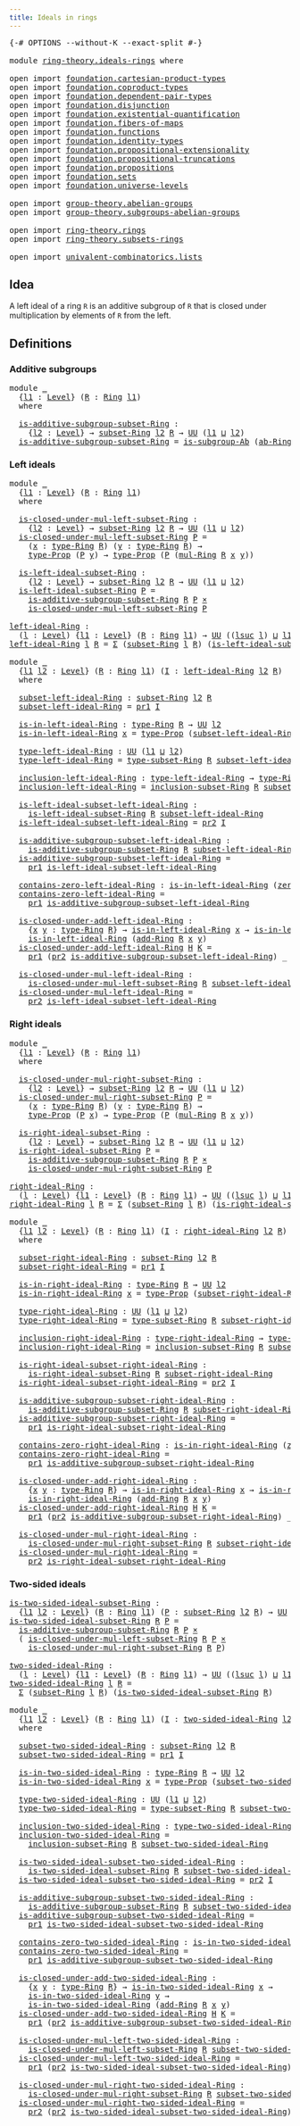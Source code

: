 ```yaml
---
title: Ideals in rings
---
```


<pre class="Agda"><a id="41" class="Symbol">{-#</a> <a id="45" class="Keyword">OPTIONS</a> <a id="53" class="Pragma">--without-K</a> <a id="65" class="Pragma">--exact-split</a> <a id="79" class="Symbol">#-}</a>

<a id="84" class="Keyword">module</a> <a id="91" href="ring-theory.ideals-rings.html" class="Module">ring-theory.ideals-rings</a> <a id="116" class="Keyword">where</a>

<a id="123" class="Keyword">open</a> <a id="128" class="Keyword">import</a> <a id="135" href="foundation.cartesian-product-types.html" class="Module">foundation.cartesian-product-types</a>
<a id="170" class="Keyword">open</a> <a id="175" class="Keyword">import</a> <a id="182" href="foundation.coproduct-types.html" class="Module">foundation.coproduct-types</a>
<a id="209" class="Keyword">open</a> <a id="214" class="Keyword">import</a> <a id="221" href="foundation.dependent-pair-types.html" class="Module">foundation.dependent-pair-types</a>
<a id="253" class="Keyword">open</a> <a id="258" class="Keyword">import</a> <a id="265" href="foundation.disjunction.html" class="Module">foundation.disjunction</a>
<a id="288" class="Keyword">open</a> <a id="293" class="Keyword">import</a> <a id="300" href="foundation.existential-quantification.html" class="Module">foundation.existential-quantification</a>
<a id="338" class="Keyword">open</a> <a id="343" class="Keyword">import</a> <a id="350" href="foundation.fibers-of-maps.html" class="Module">foundation.fibers-of-maps</a>
<a id="376" class="Keyword">open</a> <a id="381" class="Keyword">import</a> <a id="388" href="foundation.functions.html" class="Module">foundation.functions</a>
<a id="409" class="Keyword">open</a> <a id="414" class="Keyword">import</a> <a id="421" href="foundation.identity-types.html" class="Module">foundation.identity-types</a>
<a id="447" class="Keyword">open</a> <a id="452" class="Keyword">import</a> <a id="459" href="foundation.propositional-extensionality.html" class="Module">foundation.propositional-extensionality</a>
<a id="499" class="Keyword">open</a> <a id="504" class="Keyword">import</a> <a id="511" href="foundation.propositional-truncations.html" class="Module">foundation.propositional-truncations</a>
<a id="548" class="Keyword">open</a> <a id="553" class="Keyword">import</a> <a id="560" href="foundation.propositions.html" class="Module">foundation.propositions</a>
<a id="584" class="Keyword">open</a> <a id="589" class="Keyword">import</a> <a id="596" href="foundation.sets.html" class="Module">foundation.sets</a>
<a id="612" class="Keyword">open</a> <a id="617" class="Keyword">import</a> <a id="624" href="foundation.universe-levels.html" class="Module">foundation.universe-levels</a>

<a id="652" class="Keyword">open</a> <a id="657" class="Keyword">import</a> <a id="664" href="group-theory.abelian-groups.html" class="Module">group-theory.abelian-groups</a>
<a id="692" class="Keyword">open</a> <a id="697" class="Keyword">import</a> <a id="704" href="group-theory.subgroups-abelian-groups.html" class="Module">group-theory.subgroups-abelian-groups</a>

<a id="743" class="Keyword">open</a> <a id="748" class="Keyword">import</a> <a id="755" href="ring-theory.rings.html" class="Module">ring-theory.rings</a>
<a id="773" class="Keyword">open</a> <a id="778" class="Keyword">import</a> <a id="785" href="ring-theory.subsets-rings.html" class="Module">ring-theory.subsets-rings</a>

<a id="812" class="Keyword">open</a> <a id="817" class="Keyword">import</a> <a id="824" href="univalent-combinatorics.lists.html" class="Module">univalent-combinatorics.lists</a>
</pre>
## Idea

A left ideal of a ring `R` is an additive subgroup of `R` that is closed under multiplication by elements of `R` from the left.

## Definitions

### Additive subgroups

<pre class="Agda"><a id="1045" class="Keyword">module</a> <a id="1052" href="ring-theory.ideals-rings.html#1052" class="Module">_</a>
  <a id="1056" class="Symbol">{</a><a id="1057" href="ring-theory.ideals-rings.html#1057" class="Bound">l1</a> <a id="1060" class="Symbol">:</a> <a id="1062" href="Agda.Primitive.html#597" class="Postulate">Level</a><a id="1067" class="Symbol">}</a> <a id="1069" class="Symbol">(</a><a id="1070" href="ring-theory.ideals-rings.html#1070" class="Bound">R</a> <a id="1072" class="Symbol">:</a> <a id="1074" href="ring-theory.rings.html#2551" class="Function">Ring</a> <a id="1079" href="ring-theory.ideals-rings.html#1057" class="Bound">l1</a><a id="1081" class="Symbol">)</a>
  <a id="1085" class="Keyword">where</a>
  
  <a id="1096" href="ring-theory.ideals-rings.html#1096" class="Function">is-additive-subgroup-subset-Ring</a> <a id="1129" class="Symbol">:</a>
    <a id="1135" class="Symbol">{</a><a id="1136" href="ring-theory.ideals-rings.html#1136" class="Bound">l2</a> <a id="1139" class="Symbol">:</a> <a id="1141" href="Agda.Primitive.html#597" class="Postulate">Level</a><a id="1146" class="Symbol">}</a> <a id="1148" class="Symbol">→</a> <a id="1150" href="ring-theory.subsets-rings.html#597" class="Function">subset-Ring</a> <a id="1162" href="ring-theory.ideals-rings.html#1136" class="Bound">l2</a> <a id="1165" href="ring-theory.ideals-rings.html#1070" class="Bound">R</a> <a id="1167" class="Symbol">→</a> <a id="1169" href="foundation-core.universe-levels.html#235" class="Primitive">UU</a> <a id="1172" class="Symbol">(</a><a id="1173" href="ring-theory.ideals-rings.html#1057" class="Bound">l1</a> <a id="1176" href="Agda.Primitive.html#810" class="Primitive Operator">⊔</a> <a id="1178" href="ring-theory.ideals-rings.html#1136" class="Bound">l2</a><a id="1180" class="Symbol">)</a>
  <a id="1184" href="ring-theory.ideals-rings.html#1096" class="Function">is-additive-subgroup-subset-Ring</a> <a id="1217" class="Symbol">=</a> <a id="1219" href="group-theory.subgroups-abelian-groups.html#3417" class="Function">is-subgroup-Ab</a> <a id="1234" class="Symbol">(</a><a id="1235" href="ring-theory.rings.html#2665" class="Function">ab-Ring</a> <a id="1243" href="ring-theory.ideals-rings.html#1070" class="Bound">R</a><a id="1244" class="Symbol">)</a>
</pre>
### Left ideals

<pre class="Agda"><a id="1276" class="Keyword">module</a> <a id="1283" href="ring-theory.ideals-rings.html#1283" class="Module">_</a>
  <a id="1287" class="Symbol">{</a><a id="1288" href="ring-theory.ideals-rings.html#1288" class="Bound">l1</a> <a id="1291" class="Symbol">:</a> <a id="1293" href="Agda.Primitive.html#597" class="Postulate">Level</a><a id="1298" class="Symbol">}</a> <a id="1300" class="Symbol">(</a><a id="1301" href="ring-theory.ideals-rings.html#1301" class="Bound">R</a> <a id="1303" class="Symbol">:</a> <a id="1305" href="ring-theory.rings.html#2551" class="Function">Ring</a> <a id="1310" href="ring-theory.ideals-rings.html#1288" class="Bound">l1</a><a id="1312" class="Symbol">)</a>
  <a id="1316" class="Keyword">where</a>
  
  <a id="1327" href="ring-theory.ideals-rings.html#1327" class="Function">is-closed-under-mul-left-subset-Ring</a> <a id="1364" class="Symbol">:</a>
    <a id="1370" class="Symbol">{</a><a id="1371" href="ring-theory.ideals-rings.html#1371" class="Bound">l2</a> <a id="1374" class="Symbol">:</a> <a id="1376" href="Agda.Primitive.html#597" class="Postulate">Level</a><a id="1381" class="Symbol">}</a> <a id="1383" class="Symbol">→</a> <a id="1385" href="ring-theory.subsets-rings.html#597" class="Function">subset-Ring</a> <a id="1397" href="ring-theory.ideals-rings.html#1371" class="Bound">l2</a> <a id="1400" href="ring-theory.ideals-rings.html#1301" class="Bound">R</a> <a id="1402" class="Symbol">→</a> <a id="1404" href="foundation-core.universe-levels.html#235" class="Primitive">UU</a> <a id="1407" class="Symbol">(</a><a id="1408" href="ring-theory.ideals-rings.html#1288" class="Bound">l1</a> <a id="1411" href="Agda.Primitive.html#810" class="Primitive Operator">⊔</a> <a id="1413" href="ring-theory.ideals-rings.html#1371" class="Bound">l2</a><a id="1415" class="Symbol">)</a>
  <a id="1419" href="ring-theory.ideals-rings.html#1327" class="Function">is-closed-under-mul-left-subset-Ring</a> <a id="1456" href="ring-theory.ideals-rings.html#1456" class="Bound">P</a> <a id="1458" class="Symbol">=</a>
    <a id="1464" class="Symbol">(</a><a id="1465" href="ring-theory.ideals-rings.html#1465" class="Bound">x</a> <a id="1467" class="Symbol">:</a> <a id="1469" href="ring-theory.rings.html#2808" class="Function">type-Ring</a> <a id="1479" href="ring-theory.ideals-rings.html#1301" class="Bound">R</a><a id="1480" class="Symbol">)</a> <a id="1482" class="Symbol">(</a><a id="1483" href="ring-theory.ideals-rings.html#1483" class="Bound">y</a> <a id="1485" class="Symbol">:</a> <a id="1487" href="ring-theory.rings.html#2808" class="Function">type-Ring</a> <a id="1497" href="ring-theory.ideals-rings.html#1301" class="Bound">R</a><a id="1498" class="Symbol">)</a> <a id="1500" class="Symbol">→</a>
    <a id="1506" href="foundation-core.propositions.html#1495" class="Function">type-Prop</a> <a id="1516" class="Symbol">(</a><a id="1517" href="ring-theory.ideals-rings.html#1456" class="Bound">P</a> <a id="1519" href="ring-theory.ideals-rings.html#1483" class="Bound">y</a><a id="1520" class="Symbol">)</a> <a id="1522" class="Symbol">→</a> <a id="1524" href="foundation-core.propositions.html#1495" class="Function">type-Prop</a> <a id="1534" class="Symbol">(</a><a id="1535" href="ring-theory.ideals-rings.html#1456" class="Bound">P</a> <a id="1537" class="Symbol">(</a><a id="1538" href="ring-theory.rings.html#6590" class="Function">mul-Ring</a> <a id="1547" href="ring-theory.ideals-rings.html#1301" class="Bound">R</a> <a id="1549" href="ring-theory.ideals-rings.html#1465" class="Bound">x</a> <a id="1551" href="ring-theory.ideals-rings.html#1483" class="Bound">y</a><a id="1552" class="Symbol">))</a>
  
  <a id="1560" href="ring-theory.ideals-rings.html#1560" class="Function">is-left-ideal-subset-Ring</a> <a id="1586" class="Symbol">:</a>
    <a id="1592" class="Symbol">{</a><a id="1593" href="ring-theory.ideals-rings.html#1593" class="Bound">l2</a> <a id="1596" class="Symbol">:</a> <a id="1598" href="Agda.Primitive.html#597" class="Postulate">Level</a><a id="1603" class="Symbol">}</a> <a id="1605" class="Symbol">→</a> <a id="1607" href="ring-theory.subsets-rings.html#597" class="Function">subset-Ring</a> <a id="1619" href="ring-theory.ideals-rings.html#1593" class="Bound">l2</a> <a id="1622" href="ring-theory.ideals-rings.html#1301" class="Bound">R</a> <a id="1624" class="Symbol">→</a> <a id="1626" href="foundation-core.universe-levels.html#235" class="Primitive">UU</a> <a id="1629" class="Symbol">(</a><a id="1630" href="ring-theory.ideals-rings.html#1288" class="Bound">l1</a> <a id="1633" href="Agda.Primitive.html#810" class="Primitive Operator">⊔</a> <a id="1635" href="ring-theory.ideals-rings.html#1593" class="Bound">l2</a><a id="1637" class="Symbol">)</a>
  <a id="1641" href="ring-theory.ideals-rings.html#1560" class="Function">is-left-ideal-subset-Ring</a> <a id="1667" href="ring-theory.ideals-rings.html#1667" class="Bound">P</a> <a id="1669" class="Symbol">=</a>
    <a id="1675" href="ring-theory.ideals-rings.html#1096" class="Function">is-additive-subgroup-subset-Ring</a> <a id="1708" href="ring-theory.ideals-rings.html#1301" class="Bound">R</a> <a id="1710" href="ring-theory.ideals-rings.html#1667" class="Bound">P</a> <a id="1712" href="foundation-core.cartesian-product-types.html#590" class="Function Operator">×</a>
    <a id="1718" href="ring-theory.ideals-rings.html#1327" class="Function">is-closed-under-mul-left-subset-Ring</a> <a id="1755" href="ring-theory.ideals-rings.html#1667" class="Bound">P</a>
  
<a id="left-ideal-Ring"></a><a id="1760" href="ring-theory.ideals-rings.html#1760" class="Function">left-ideal-Ring</a> <a id="1776" class="Symbol">:</a>
  <a id="1780" class="Symbol">(</a><a id="1781" href="ring-theory.ideals-rings.html#1781" class="Bound">l</a> <a id="1783" class="Symbol">:</a> <a id="1785" href="Agda.Primitive.html#597" class="Postulate">Level</a><a id="1790" class="Symbol">)</a> <a id="1792" class="Symbol">{</a><a id="1793" href="ring-theory.ideals-rings.html#1793" class="Bound">l1</a> <a id="1796" class="Symbol">:</a> <a id="1798" href="Agda.Primitive.html#597" class="Postulate">Level</a><a id="1803" class="Symbol">}</a> <a id="1805" class="Symbol">(</a><a id="1806" href="ring-theory.ideals-rings.html#1806" class="Bound">R</a> <a id="1808" class="Symbol">:</a> <a id="1810" href="ring-theory.rings.html#2551" class="Function">Ring</a> <a id="1815" href="ring-theory.ideals-rings.html#1793" class="Bound">l1</a><a id="1817" class="Symbol">)</a> <a id="1819" class="Symbol">→</a> <a id="1821" href="foundation-core.universe-levels.html#235" class="Primitive">UU</a> <a id="1824" class="Symbol">((</a><a id="1826" href="Agda.Primitive.html#780" class="Primitive">lsuc</a> <a id="1831" href="ring-theory.ideals-rings.html#1781" class="Bound">l</a><a id="1832" class="Symbol">)</a> <a id="1834" href="Agda.Primitive.html#810" class="Primitive Operator">⊔</a> <a id="1836" href="ring-theory.ideals-rings.html#1793" class="Bound">l1</a><a id="1838" class="Symbol">)</a>
<a id="1840" href="ring-theory.ideals-rings.html#1760" class="Function">left-ideal-Ring</a> <a id="1856" href="ring-theory.ideals-rings.html#1856" class="Bound">l</a> <a id="1858" href="ring-theory.ideals-rings.html#1858" class="Bound">R</a> <a id="1860" class="Symbol">=</a> <a id="1862" href="foundation-core.dependent-pair-types.html#515" class="Record">Σ</a> <a id="1864" class="Symbol">(</a><a id="1865" href="ring-theory.subsets-rings.html#597" class="Function">subset-Ring</a> <a id="1877" href="ring-theory.ideals-rings.html#1856" class="Bound">l</a> <a id="1879" href="ring-theory.ideals-rings.html#1858" class="Bound">R</a><a id="1880" class="Symbol">)</a> <a id="1882" class="Symbol">(</a><a id="1883" href="ring-theory.ideals-rings.html#1560" class="Function">is-left-ideal-subset-Ring</a> <a id="1909" href="ring-theory.ideals-rings.html#1858" class="Bound">R</a><a id="1910" class="Symbol">)</a>

<a id="1913" class="Keyword">module</a> <a id="1920" href="ring-theory.ideals-rings.html#1920" class="Module">_</a>
  <a id="1924" class="Symbol">{</a><a id="1925" href="ring-theory.ideals-rings.html#1925" class="Bound">l1</a> <a id="1928" href="ring-theory.ideals-rings.html#1928" class="Bound">l2</a> <a id="1931" class="Symbol">:</a> <a id="1933" href="Agda.Primitive.html#597" class="Postulate">Level</a><a id="1938" class="Symbol">}</a> <a id="1940" class="Symbol">(</a><a id="1941" href="ring-theory.ideals-rings.html#1941" class="Bound">R</a> <a id="1943" class="Symbol">:</a> <a id="1945" href="ring-theory.rings.html#2551" class="Function">Ring</a> <a id="1950" href="ring-theory.ideals-rings.html#1925" class="Bound">l1</a><a id="1952" class="Symbol">)</a> <a id="1954" class="Symbol">(</a><a id="1955" href="ring-theory.ideals-rings.html#1955" class="Bound">I</a> <a id="1957" class="Symbol">:</a> <a id="1959" href="ring-theory.ideals-rings.html#1760" class="Function">left-ideal-Ring</a> <a id="1975" href="ring-theory.ideals-rings.html#1928" class="Bound">l2</a> <a id="1978" href="ring-theory.ideals-rings.html#1941" class="Bound">R</a><a id="1979" class="Symbol">)</a>
  <a id="1983" class="Keyword">where</a>

  <a id="1992" href="ring-theory.ideals-rings.html#1992" class="Function">subset-left-ideal-Ring</a> <a id="2015" class="Symbol">:</a> <a id="2017" href="ring-theory.subsets-rings.html#597" class="Function">subset-Ring</a> <a id="2029" href="ring-theory.ideals-rings.html#1928" class="Bound">l2</a> <a id="2032" href="ring-theory.ideals-rings.html#1941" class="Bound">R</a>
  <a id="2036" href="ring-theory.ideals-rings.html#1992" class="Function">subset-left-ideal-Ring</a> <a id="2059" class="Symbol">=</a> <a id="2061" href="foundation-core.dependent-pair-types.html#605" class="Field">pr1</a> <a id="2065" href="ring-theory.ideals-rings.html#1955" class="Bound">I</a>

  <a id="2070" href="ring-theory.ideals-rings.html#2070" class="Function">is-in-left-ideal-Ring</a> <a id="2092" class="Symbol">:</a> <a id="2094" href="ring-theory.rings.html#2808" class="Function">type-Ring</a> <a id="2104" href="ring-theory.ideals-rings.html#1941" class="Bound">R</a> <a id="2106" class="Symbol">→</a> <a id="2108" href="foundation-core.universe-levels.html#235" class="Primitive">UU</a> <a id="2111" href="ring-theory.ideals-rings.html#1928" class="Bound">l2</a>
  <a id="2116" href="ring-theory.ideals-rings.html#2070" class="Function">is-in-left-ideal-Ring</a> <a id="2138" href="ring-theory.ideals-rings.html#2138" class="Bound">x</a> <a id="2140" class="Symbol">=</a> <a id="2142" href="foundation-core.propositions.html#1495" class="Function">type-Prop</a> <a id="2152" class="Symbol">(</a><a id="2153" href="ring-theory.ideals-rings.html#1992" class="Function">subset-left-ideal-Ring</a> <a id="2176" href="ring-theory.ideals-rings.html#2138" class="Bound">x</a><a id="2177" class="Symbol">)</a>

  <a id="2182" href="ring-theory.ideals-rings.html#2182" class="Function">type-left-ideal-Ring</a> <a id="2203" class="Symbol">:</a> <a id="2205" href="foundation-core.universe-levels.html#235" class="Primitive">UU</a> <a id="2208" class="Symbol">(</a><a id="2209" href="ring-theory.ideals-rings.html#1925" class="Bound">l1</a> <a id="2212" href="Agda.Primitive.html#810" class="Primitive Operator">⊔</a> <a id="2214" href="ring-theory.ideals-rings.html#1928" class="Bound">l2</a><a id="2216" class="Symbol">)</a>
  <a id="2220" href="ring-theory.ideals-rings.html#2182" class="Function">type-left-ideal-Ring</a> <a id="2241" class="Symbol">=</a> <a id="2243" href="ring-theory.subsets-rings.html#944" class="Function">type-subset-Ring</a> <a id="2260" href="ring-theory.ideals-rings.html#1941" class="Bound">R</a> <a id="2262" href="ring-theory.ideals-rings.html#1992" class="Function">subset-left-ideal-Ring</a>

  <a id="2288" href="ring-theory.ideals-rings.html#2288" class="Function">inclusion-left-ideal-Ring</a> <a id="2314" class="Symbol">:</a> <a id="2316" href="ring-theory.ideals-rings.html#2182" class="Function">type-left-ideal-Ring</a> <a id="2337" class="Symbol">→</a> <a id="2339" href="ring-theory.rings.html#2808" class="Function">type-Ring</a> <a id="2349" href="ring-theory.ideals-rings.html#1941" class="Bound">R</a>
  <a id="2353" href="ring-theory.ideals-rings.html#2288" class="Function">inclusion-left-ideal-Ring</a> <a id="2379" class="Symbol">=</a> <a id="2381" href="ring-theory.subsets-rings.html#1015" class="Function">inclusion-subset-Ring</a> <a id="2403" href="ring-theory.ideals-rings.html#1941" class="Bound">R</a> <a id="2405" href="ring-theory.ideals-rings.html#1992" class="Function">subset-left-ideal-Ring</a>

  <a id="2431" href="ring-theory.ideals-rings.html#2431" class="Function">is-left-ideal-subset-left-ideal-Ring</a> <a id="2468" class="Symbol">:</a>
    <a id="2474" href="ring-theory.ideals-rings.html#1560" class="Function">is-left-ideal-subset-Ring</a> <a id="2500" href="ring-theory.ideals-rings.html#1941" class="Bound">R</a> <a id="2502" href="ring-theory.ideals-rings.html#1992" class="Function">subset-left-ideal-Ring</a>
  <a id="2527" href="ring-theory.ideals-rings.html#2431" class="Function">is-left-ideal-subset-left-ideal-Ring</a> <a id="2564" class="Symbol">=</a> <a id="2566" href="foundation-core.dependent-pair-types.html#617" class="Field">pr2</a> <a id="2570" href="ring-theory.ideals-rings.html#1955" class="Bound">I</a>

  <a id="2575" href="ring-theory.ideals-rings.html#2575" class="Function">is-additive-subgroup-subset-left-ideal-Ring</a> <a id="2619" class="Symbol">:</a>
    <a id="2625" href="ring-theory.ideals-rings.html#1096" class="Function">is-additive-subgroup-subset-Ring</a> <a id="2658" href="ring-theory.ideals-rings.html#1941" class="Bound">R</a> <a id="2660" href="ring-theory.ideals-rings.html#1992" class="Function">subset-left-ideal-Ring</a>
  <a id="2685" href="ring-theory.ideals-rings.html#2575" class="Function">is-additive-subgroup-subset-left-ideal-Ring</a> <a id="2729" class="Symbol">=</a>
    <a id="2735" href="foundation-core.dependent-pair-types.html#605" class="Field">pr1</a> <a id="2739" href="ring-theory.ideals-rings.html#2431" class="Function">is-left-ideal-subset-left-ideal-Ring</a>

  <a id="2779" href="ring-theory.ideals-rings.html#2779" class="Function">contains-zero-left-ideal-Ring</a> <a id="2809" class="Symbol">:</a> <a id="2811" href="ring-theory.ideals-rings.html#2070" class="Function">is-in-left-ideal-Ring</a> <a id="2833" class="Symbol">(</a><a id="2834" href="ring-theory.rings.html#5170" class="Function">zero-Ring</a> <a id="2844" href="ring-theory.ideals-rings.html#1941" class="Bound">R</a><a id="2845" class="Symbol">)</a>
  <a id="2849" href="ring-theory.ideals-rings.html#2779" class="Function">contains-zero-left-ideal-Ring</a> <a id="2879" class="Symbol">=</a>
    <a id="2885" href="foundation-core.dependent-pair-types.html#605" class="Field">pr1</a> <a id="2889" href="ring-theory.ideals-rings.html#2575" class="Function">is-additive-subgroup-subset-left-ideal-Ring</a>

  <a id="2936" href="ring-theory.ideals-rings.html#2936" class="Function">is-closed-under-add-left-ideal-Ring</a> <a id="2972" class="Symbol">:</a>
    <a id="2978" class="Symbol">{</a><a id="2979" href="ring-theory.ideals-rings.html#2979" class="Bound">x</a> <a id="2981" href="ring-theory.ideals-rings.html#2981" class="Bound">y</a> <a id="2983" class="Symbol">:</a> <a id="2985" href="ring-theory.rings.html#2808" class="Function">type-Ring</a> <a id="2995" href="ring-theory.ideals-rings.html#1941" class="Bound">R</a><a id="2996" class="Symbol">}</a> <a id="2998" class="Symbol">→</a> <a id="3000" href="ring-theory.ideals-rings.html#2070" class="Function">is-in-left-ideal-Ring</a> <a id="3022" href="ring-theory.ideals-rings.html#2979" class="Bound">x</a> <a id="3024" class="Symbol">→</a> <a id="3026" href="ring-theory.ideals-rings.html#2070" class="Function">is-in-left-ideal-Ring</a> <a id="3048" href="ring-theory.ideals-rings.html#2981" class="Bound">y</a> <a id="3050" class="Symbol">→</a>
    <a id="3056" href="ring-theory.ideals-rings.html#2070" class="Function">is-in-left-ideal-Ring</a> <a id="3078" class="Symbol">(</a><a id="3079" href="ring-theory.rings.html#3153" class="Function">add-Ring</a> <a id="3088" href="ring-theory.ideals-rings.html#1941" class="Bound">R</a> <a id="3090" href="ring-theory.ideals-rings.html#2979" class="Bound">x</a> <a id="3092" href="ring-theory.ideals-rings.html#2981" class="Bound">y</a><a id="3093" class="Symbol">)</a>
  <a id="3097" href="ring-theory.ideals-rings.html#2936" class="Function">is-closed-under-add-left-ideal-Ring</a> <a id="3133" href="ring-theory.ideals-rings.html#3133" class="Bound">H</a> <a id="3135" href="ring-theory.ideals-rings.html#3135" class="Bound">K</a> <a id="3137" class="Symbol">=</a>
    <a id="3143" href="foundation-core.dependent-pair-types.html#605" class="Field">pr1</a> <a id="3147" class="Symbol">(</a><a id="3148" href="foundation-core.dependent-pair-types.html#617" class="Field">pr2</a> <a id="3152" href="ring-theory.ideals-rings.html#2575" class="Function">is-additive-subgroup-subset-left-ideal-Ring</a><a id="3195" class="Symbol">)</a> <a id="3197" class="Symbol">_</a> <a id="3199" class="Symbol">_</a> <a id="3201" href="ring-theory.ideals-rings.html#3133" class="Bound">H</a> <a id="3203" href="ring-theory.ideals-rings.html#3135" class="Bound">K</a>

  <a id="3208" href="ring-theory.ideals-rings.html#3208" class="Function">is-closed-under-mul-left-ideal-Ring</a> <a id="3244" class="Symbol">:</a>
    <a id="3250" href="ring-theory.ideals-rings.html#1327" class="Function">is-closed-under-mul-left-subset-Ring</a> <a id="3287" href="ring-theory.ideals-rings.html#1941" class="Bound">R</a> <a id="3289" href="ring-theory.ideals-rings.html#1992" class="Function">subset-left-ideal-Ring</a>
  <a id="3314" href="ring-theory.ideals-rings.html#3208" class="Function">is-closed-under-mul-left-ideal-Ring</a> <a id="3350" class="Symbol">=</a>
    <a id="3356" href="foundation-core.dependent-pair-types.html#617" class="Field">pr2</a> <a id="3360" href="ring-theory.ideals-rings.html#2431" class="Function">is-left-ideal-subset-left-ideal-Ring</a>
</pre>
### Right ideals

<pre class="Agda"><a id="3428" class="Keyword">module</a> <a id="3435" href="ring-theory.ideals-rings.html#3435" class="Module">_</a>
  <a id="3439" class="Symbol">{</a><a id="3440" href="ring-theory.ideals-rings.html#3440" class="Bound">l1</a> <a id="3443" class="Symbol">:</a> <a id="3445" href="Agda.Primitive.html#597" class="Postulate">Level</a><a id="3450" class="Symbol">}</a> <a id="3452" class="Symbol">(</a><a id="3453" href="ring-theory.ideals-rings.html#3453" class="Bound">R</a> <a id="3455" class="Symbol">:</a> <a id="3457" href="ring-theory.rings.html#2551" class="Function">Ring</a> <a id="3462" href="ring-theory.ideals-rings.html#3440" class="Bound">l1</a><a id="3464" class="Symbol">)</a>
  <a id="3468" class="Keyword">where</a>
  
  <a id="3479" href="ring-theory.ideals-rings.html#3479" class="Function">is-closed-under-mul-right-subset-Ring</a> <a id="3517" class="Symbol">:</a>
    <a id="3523" class="Symbol">{</a><a id="3524" href="ring-theory.ideals-rings.html#3524" class="Bound">l2</a> <a id="3527" class="Symbol">:</a> <a id="3529" href="Agda.Primitive.html#597" class="Postulate">Level</a><a id="3534" class="Symbol">}</a> <a id="3536" class="Symbol">→</a> <a id="3538" href="ring-theory.subsets-rings.html#597" class="Function">subset-Ring</a> <a id="3550" href="ring-theory.ideals-rings.html#3524" class="Bound">l2</a> <a id="3553" href="ring-theory.ideals-rings.html#3453" class="Bound">R</a> <a id="3555" class="Symbol">→</a> <a id="3557" href="foundation-core.universe-levels.html#235" class="Primitive">UU</a> <a id="3560" class="Symbol">(</a><a id="3561" href="ring-theory.ideals-rings.html#3440" class="Bound">l1</a> <a id="3564" href="Agda.Primitive.html#810" class="Primitive Operator">⊔</a> <a id="3566" href="ring-theory.ideals-rings.html#3524" class="Bound">l2</a><a id="3568" class="Symbol">)</a>
  <a id="3572" href="ring-theory.ideals-rings.html#3479" class="Function">is-closed-under-mul-right-subset-Ring</a> <a id="3610" href="ring-theory.ideals-rings.html#3610" class="Bound">P</a> <a id="3612" class="Symbol">=</a>
    <a id="3618" class="Symbol">(</a><a id="3619" href="ring-theory.ideals-rings.html#3619" class="Bound">x</a> <a id="3621" class="Symbol">:</a> <a id="3623" href="ring-theory.rings.html#2808" class="Function">type-Ring</a> <a id="3633" href="ring-theory.ideals-rings.html#3453" class="Bound">R</a><a id="3634" class="Symbol">)</a> <a id="3636" class="Symbol">(</a><a id="3637" href="ring-theory.ideals-rings.html#3637" class="Bound">y</a> <a id="3639" class="Symbol">:</a> <a id="3641" href="ring-theory.rings.html#2808" class="Function">type-Ring</a> <a id="3651" href="ring-theory.ideals-rings.html#3453" class="Bound">R</a><a id="3652" class="Symbol">)</a> <a id="3654" class="Symbol">→</a>
    <a id="3660" href="foundation-core.propositions.html#1495" class="Function">type-Prop</a> <a id="3670" class="Symbol">(</a><a id="3671" href="ring-theory.ideals-rings.html#3610" class="Bound">P</a> <a id="3673" href="ring-theory.ideals-rings.html#3619" class="Bound">x</a><a id="3674" class="Symbol">)</a> <a id="3676" class="Symbol">→</a> <a id="3678" href="foundation-core.propositions.html#1495" class="Function">type-Prop</a> <a id="3688" class="Symbol">(</a><a id="3689" href="ring-theory.ideals-rings.html#3610" class="Bound">P</a> <a id="3691" class="Symbol">(</a><a id="3692" href="ring-theory.rings.html#6590" class="Function">mul-Ring</a> <a id="3701" href="ring-theory.ideals-rings.html#3453" class="Bound">R</a> <a id="3703" href="ring-theory.ideals-rings.html#3619" class="Bound">x</a> <a id="3705" href="ring-theory.ideals-rings.html#3637" class="Bound">y</a><a id="3706" class="Symbol">))</a>

  <a id="3712" href="ring-theory.ideals-rings.html#3712" class="Function">is-right-ideal-subset-Ring</a> <a id="3739" class="Symbol">:</a>
    <a id="3745" class="Symbol">{</a><a id="3746" href="ring-theory.ideals-rings.html#3746" class="Bound">l2</a> <a id="3749" class="Symbol">:</a> <a id="3751" href="Agda.Primitive.html#597" class="Postulate">Level</a><a id="3756" class="Symbol">}</a> <a id="3758" class="Symbol">→</a> <a id="3760" href="ring-theory.subsets-rings.html#597" class="Function">subset-Ring</a> <a id="3772" href="ring-theory.ideals-rings.html#3746" class="Bound">l2</a> <a id="3775" href="ring-theory.ideals-rings.html#3453" class="Bound">R</a> <a id="3777" class="Symbol">→</a> <a id="3779" href="foundation-core.universe-levels.html#235" class="Primitive">UU</a> <a id="3782" class="Symbol">(</a><a id="3783" href="ring-theory.ideals-rings.html#3440" class="Bound">l1</a> <a id="3786" href="Agda.Primitive.html#810" class="Primitive Operator">⊔</a> <a id="3788" href="ring-theory.ideals-rings.html#3746" class="Bound">l2</a><a id="3790" class="Symbol">)</a>
  <a id="3794" href="ring-theory.ideals-rings.html#3712" class="Function">is-right-ideal-subset-Ring</a> <a id="3821" href="ring-theory.ideals-rings.html#3821" class="Bound">P</a> <a id="3823" class="Symbol">=</a>
    <a id="3829" href="ring-theory.ideals-rings.html#1096" class="Function">is-additive-subgroup-subset-Ring</a> <a id="3862" href="ring-theory.ideals-rings.html#3453" class="Bound">R</a> <a id="3864" href="ring-theory.ideals-rings.html#3821" class="Bound">P</a> <a id="3866" href="foundation-core.cartesian-product-types.html#590" class="Function Operator">×</a>
    <a id="3872" href="ring-theory.ideals-rings.html#3479" class="Function">is-closed-under-mul-right-subset-Ring</a> <a id="3910" href="ring-theory.ideals-rings.html#3821" class="Bound">P</a>

<a id="right-ideal-Ring"></a><a id="3913" href="ring-theory.ideals-rings.html#3913" class="Function">right-ideal-Ring</a> <a id="3930" class="Symbol">:</a>
  <a id="3934" class="Symbol">(</a><a id="3935" href="ring-theory.ideals-rings.html#3935" class="Bound">l</a> <a id="3937" class="Symbol">:</a> <a id="3939" href="Agda.Primitive.html#597" class="Postulate">Level</a><a id="3944" class="Symbol">)</a> <a id="3946" class="Symbol">{</a><a id="3947" href="ring-theory.ideals-rings.html#3947" class="Bound">l1</a> <a id="3950" class="Symbol">:</a> <a id="3952" href="Agda.Primitive.html#597" class="Postulate">Level</a><a id="3957" class="Symbol">}</a> <a id="3959" class="Symbol">(</a><a id="3960" href="ring-theory.ideals-rings.html#3960" class="Bound">R</a> <a id="3962" class="Symbol">:</a> <a id="3964" href="ring-theory.rings.html#2551" class="Function">Ring</a> <a id="3969" href="ring-theory.ideals-rings.html#3947" class="Bound">l1</a><a id="3971" class="Symbol">)</a> <a id="3973" class="Symbol">→</a> <a id="3975" href="foundation-core.universe-levels.html#235" class="Primitive">UU</a> <a id="3978" class="Symbol">((</a><a id="3980" href="Agda.Primitive.html#780" class="Primitive">lsuc</a> <a id="3985" href="ring-theory.ideals-rings.html#3935" class="Bound">l</a><a id="3986" class="Symbol">)</a> <a id="3988" href="Agda.Primitive.html#810" class="Primitive Operator">⊔</a> <a id="3990" href="ring-theory.ideals-rings.html#3947" class="Bound">l1</a><a id="3992" class="Symbol">)</a>
<a id="3994" href="ring-theory.ideals-rings.html#3913" class="Function">right-ideal-Ring</a> <a id="4011" href="ring-theory.ideals-rings.html#4011" class="Bound">l</a> <a id="4013" href="ring-theory.ideals-rings.html#4013" class="Bound">R</a> <a id="4015" class="Symbol">=</a> <a id="4017" href="foundation-core.dependent-pair-types.html#515" class="Record">Σ</a> <a id="4019" class="Symbol">(</a><a id="4020" href="ring-theory.subsets-rings.html#597" class="Function">subset-Ring</a> <a id="4032" href="ring-theory.ideals-rings.html#4011" class="Bound">l</a> <a id="4034" href="ring-theory.ideals-rings.html#4013" class="Bound">R</a><a id="4035" class="Symbol">)</a> <a id="4037" class="Symbol">(</a><a id="4038" href="ring-theory.ideals-rings.html#3712" class="Function">is-right-ideal-subset-Ring</a> <a id="4065" href="ring-theory.ideals-rings.html#4013" class="Bound">R</a><a id="4066" class="Symbol">)</a>

<a id="4069" class="Keyword">module</a> <a id="4076" href="ring-theory.ideals-rings.html#4076" class="Module">_</a>
  <a id="4080" class="Symbol">{</a><a id="4081" href="ring-theory.ideals-rings.html#4081" class="Bound">l1</a> <a id="4084" href="ring-theory.ideals-rings.html#4084" class="Bound">l2</a> <a id="4087" class="Symbol">:</a> <a id="4089" href="Agda.Primitive.html#597" class="Postulate">Level</a><a id="4094" class="Symbol">}</a> <a id="4096" class="Symbol">(</a><a id="4097" href="ring-theory.ideals-rings.html#4097" class="Bound">R</a> <a id="4099" class="Symbol">:</a> <a id="4101" href="ring-theory.rings.html#2551" class="Function">Ring</a> <a id="4106" href="ring-theory.ideals-rings.html#4081" class="Bound">l1</a><a id="4108" class="Symbol">)</a> <a id="4110" class="Symbol">(</a><a id="4111" href="ring-theory.ideals-rings.html#4111" class="Bound">I</a> <a id="4113" class="Symbol">:</a> <a id="4115" href="ring-theory.ideals-rings.html#3913" class="Function">right-ideal-Ring</a> <a id="4132" href="ring-theory.ideals-rings.html#4084" class="Bound">l2</a> <a id="4135" href="ring-theory.ideals-rings.html#4097" class="Bound">R</a><a id="4136" class="Symbol">)</a>
  <a id="4140" class="Keyword">where</a>

  <a id="4149" href="ring-theory.ideals-rings.html#4149" class="Function">subset-right-ideal-Ring</a> <a id="4173" class="Symbol">:</a> <a id="4175" href="ring-theory.subsets-rings.html#597" class="Function">subset-Ring</a> <a id="4187" href="ring-theory.ideals-rings.html#4084" class="Bound">l2</a> <a id="4190" href="ring-theory.ideals-rings.html#4097" class="Bound">R</a>
  <a id="4194" href="ring-theory.ideals-rings.html#4149" class="Function">subset-right-ideal-Ring</a> <a id="4218" class="Symbol">=</a> <a id="4220" href="foundation-core.dependent-pair-types.html#605" class="Field">pr1</a> <a id="4224" href="ring-theory.ideals-rings.html#4111" class="Bound">I</a>

  <a id="4229" href="ring-theory.ideals-rings.html#4229" class="Function">is-in-right-ideal-Ring</a> <a id="4252" class="Symbol">:</a> <a id="4254" href="ring-theory.rings.html#2808" class="Function">type-Ring</a> <a id="4264" href="ring-theory.ideals-rings.html#4097" class="Bound">R</a> <a id="4266" class="Symbol">→</a> <a id="4268" href="foundation-core.universe-levels.html#235" class="Primitive">UU</a> <a id="4271" href="ring-theory.ideals-rings.html#4084" class="Bound">l2</a>
  <a id="4276" href="ring-theory.ideals-rings.html#4229" class="Function">is-in-right-ideal-Ring</a> <a id="4299" href="ring-theory.ideals-rings.html#4299" class="Bound">x</a> <a id="4301" class="Symbol">=</a> <a id="4303" href="foundation-core.propositions.html#1495" class="Function">type-Prop</a> <a id="4313" class="Symbol">(</a><a id="4314" href="ring-theory.ideals-rings.html#4149" class="Function">subset-right-ideal-Ring</a> <a id="4338" href="ring-theory.ideals-rings.html#4299" class="Bound">x</a><a id="4339" class="Symbol">)</a>

  <a id="4344" href="ring-theory.ideals-rings.html#4344" class="Function">type-right-ideal-Ring</a> <a id="4366" class="Symbol">:</a> <a id="4368" href="foundation-core.universe-levels.html#235" class="Primitive">UU</a> <a id="4371" class="Symbol">(</a><a id="4372" href="ring-theory.ideals-rings.html#4081" class="Bound">l1</a> <a id="4375" href="Agda.Primitive.html#810" class="Primitive Operator">⊔</a> <a id="4377" href="ring-theory.ideals-rings.html#4084" class="Bound">l2</a><a id="4379" class="Symbol">)</a>
  <a id="4383" href="ring-theory.ideals-rings.html#4344" class="Function">type-right-ideal-Ring</a> <a id="4405" class="Symbol">=</a> <a id="4407" href="ring-theory.subsets-rings.html#944" class="Function">type-subset-Ring</a> <a id="4424" href="ring-theory.ideals-rings.html#4097" class="Bound">R</a> <a id="4426" href="ring-theory.ideals-rings.html#4149" class="Function">subset-right-ideal-Ring</a>

  <a id="4453" href="ring-theory.ideals-rings.html#4453" class="Function">inclusion-right-ideal-Ring</a> <a id="4480" class="Symbol">:</a> <a id="4482" href="ring-theory.ideals-rings.html#4344" class="Function">type-right-ideal-Ring</a> <a id="4504" class="Symbol">→</a> <a id="4506" href="ring-theory.rings.html#2808" class="Function">type-Ring</a> <a id="4516" href="ring-theory.ideals-rings.html#4097" class="Bound">R</a>
  <a id="4520" href="ring-theory.ideals-rings.html#4453" class="Function">inclusion-right-ideal-Ring</a> <a id="4547" class="Symbol">=</a> <a id="4549" href="ring-theory.subsets-rings.html#1015" class="Function">inclusion-subset-Ring</a> <a id="4571" href="ring-theory.ideals-rings.html#4097" class="Bound">R</a> <a id="4573" href="ring-theory.ideals-rings.html#4149" class="Function">subset-right-ideal-Ring</a>

  <a id="4600" href="ring-theory.ideals-rings.html#4600" class="Function">is-right-ideal-subset-right-ideal-Ring</a> <a id="4639" class="Symbol">:</a>
    <a id="4645" href="ring-theory.ideals-rings.html#3712" class="Function">is-right-ideal-subset-Ring</a> <a id="4672" href="ring-theory.ideals-rings.html#4097" class="Bound">R</a> <a id="4674" href="ring-theory.ideals-rings.html#4149" class="Function">subset-right-ideal-Ring</a>
  <a id="4700" href="ring-theory.ideals-rings.html#4600" class="Function">is-right-ideal-subset-right-ideal-Ring</a> <a id="4739" class="Symbol">=</a> <a id="4741" href="foundation-core.dependent-pair-types.html#617" class="Field">pr2</a> <a id="4745" href="ring-theory.ideals-rings.html#4111" class="Bound">I</a>

  <a id="4750" href="ring-theory.ideals-rings.html#4750" class="Function">is-additive-subgroup-subset-right-ideal-Ring</a> <a id="4795" class="Symbol">:</a>
    <a id="4801" href="ring-theory.ideals-rings.html#1096" class="Function">is-additive-subgroup-subset-Ring</a> <a id="4834" href="ring-theory.ideals-rings.html#4097" class="Bound">R</a> <a id="4836" href="ring-theory.ideals-rings.html#4149" class="Function">subset-right-ideal-Ring</a>
  <a id="4862" href="ring-theory.ideals-rings.html#4750" class="Function">is-additive-subgroup-subset-right-ideal-Ring</a> <a id="4907" class="Symbol">=</a>
    <a id="4913" href="foundation-core.dependent-pair-types.html#605" class="Field">pr1</a> <a id="4917" href="ring-theory.ideals-rings.html#4600" class="Function">is-right-ideal-subset-right-ideal-Ring</a>

  <a id="4959" href="ring-theory.ideals-rings.html#4959" class="Function">contains-zero-right-ideal-Ring</a> <a id="4990" class="Symbol">:</a> <a id="4992" href="ring-theory.ideals-rings.html#4229" class="Function">is-in-right-ideal-Ring</a> <a id="5015" class="Symbol">(</a><a id="5016" href="ring-theory.rings.html#5170" class="Function">zero-Ring</a> <a id="5026" href="ring-theory.ideals-rings.html#4097" class="Bound">R</a><a id="5027" class="Symbol">)</a>
  <a id="5031" href="ring-theory.ideals-rings.html#4959" class="Function">contains-zero-right-ideal-Ring</a> <a id="5062" class="Symbol">=</a>
    <a id="5068" href="foundation-core.dependent-pair-types.html#605" class="Field">pr1</a> <a id="5072" href="ring-theory.ideals-rings.html#4750" class="Function">is-additive-subgroup-subset-right-ideal-Ring</a>

  <a id="5120" href="ring-theory.ideals-rings.html#5120" class="Function">is-closed-under-add-right-ideal-Ring</a> <a id="5157" class="Symbol">:</a>
    <a id="5163" class="Symbol">{</a><a id="5164" href="ring-theory.ideals-rings.html#5164" class="Bound">x</a> <a id="5166" href="ring-theory.ideals-rings.html#5166" class="Bound">y</a> <a id="5168" class="Symbol">:</a> <a id="5170" href="ring-theory.rings.html#2808" class="Function">type-Ring</a> <a id="5180" href="ring-theory.ideals-rings.html#4097" class="Bound">R</a><a id="5181" class="Symbol">}</a> <a id="5183" class="Symbol">→</a> <a id="5185" href="ring-theory.ideals-rings.html#4229" class="Function">is-in-right-ideal-Ring</a> <a id="5208" href="ring-theory.ideals-rings.html#5164" class="Bound">x</a> <a id="5210" class="Symbol">→</a> <a id="5212" href="ring-theory.ideals-rings.html#4229" class="Function">is-in-right-ideal-Ring</a> <a id="5235" href="ring-theory.ideals-rings.html#5166" class="Bound">y</a> <a id="5237" class="Symbol">→</a>
    <a id="5243" href="ring-theory.ideals-rings.html#4229" class="Function">is-in-right-ideal-Ring</a> <a id="5266" class="Symbol">(</a><a id="5267" href="ring-theory.rings.html#3153" class="Function">add-Ring</a> <a id="5276" href="ring-theory.ideals-rings.html#4097" class="Bound">R</a> <a id="5278" href="ring-theory.ideals-rings.html#5164" class="Bound">x</a> <a id="5280" href="ring-theory.ideals-rings.html#5166" class="Bound">y</a><a id="5281" class="Symbol">)</a>
  <a id="5285" href="ring-theory.ideals-rings.html#5120" class="Function">is-closed-under-add-right-ideal-Ring</a> <a id="5322" href="ring-theory.ideals-rings.html#5322" class="Bound">H</a> <a id="5324" href="ring-theory.ideals-rings.html#5324" class="Bound">K</a> <a id="5326" class="Symbol">=</a>
    <a id="5332" href="foundation-core.dependent-pair-types.html#605" class="Field">pr1</a> <a id="5336" class="Symbol">(</a><a id="5337" href="foundation-core.dependent-pair-types.html#617" class="Field">pr2</a> <a id="5341" href="ring-theory.ideals-rings.html#4750" class="Function">is-additive-subgroup-subset-right-ideal-Ring</a><a id="5385" class="Symbol">)</a> <a id="5387" class="Symbol">_</a> <a id="5389" class="Symbol">_</a> <a id="5391" href="ring-theory.ideals-rings.html#5322" class="Bound">H</a> <a id="5393" href="ring-theory.ideals-rings.html#5324" class="Bound">K</a>

  <a id="5398" href="ring-theory.ideals-rings.html#5398" class="Function">is-closed-under-mul-right-ideal-Ring</a> <a id="5435" class="Symbol">:</a>
    <a id="5441" href="ring-theory.ideals-rings.html#3479" class="Function">is-closed-under-mul-right-subset-Ring</a> <a id="5479" href="ring-theory.ideals-rings.html#4097" class="Bound">R</a> <a id="5481" href="ring-theory.ideals-rings.html#4149" class="Function">subset-right-ideal-Ring</a>
  <a id="5507" href="ring-theory.ideals-rings.html#5398" class="Function">is-closed-under-mul-right-ideal-Ring</a> <a id="5544" class="Symbol">=</a>
    <a id="5550" href="foundation-core.dependent-pair-types.html#617" class="Field">pr2</a> <a id="5554" href="ring-theory.ideals-rings.html#4600" class="Function">is-right-ideal-subset-right-ideal-Ring</a>
</pre>
### Two-sided ideals

<pre class="Agda"><a id="is-two-sided-ideal-subset-Ring"></a><a id="5628" href="ring-theory.ideals-rings.html#5628" class="Function">is-two-sided-ideal-subset-Ring</a> <a id="5659" class="Symbol">:</a>
  <a id="5663" class="Symbol">{</a><a id="5664" href="ring-theory.ideals-rings.html#5664" class="Bound">l1</a> <a id="5667" href="ring-theory.ideals-rings.html#5667" class="Bound">l2</a> <a id="5670" class="Symbol">:</a> <a id="5672" href="Agda.Primitive.html#597" class="Postulate">Level</a><a id="5677" class="Symbol">}</a> <a id="5679" class="Symbol">(</a><a id="5680" href="ring-theory.ideals-rings.html#5680" class="Bound">R</a> <a id="5682" class="Symbol">:</a> <a id="5684" href="ring-theory.rings.html#2551" class="Function">Ring</a> <a id="5689" href="ring-theory.ideals-rings.html#5664" class="Bound">l1</a><a id="5691" class="Symbol">)</a> <a id="5693" class="Symbol">(</a><a id="5694" href="ring-theory.ideals-rings.html#5694" class="Bound">P</a> <a id="5696" class="Symbol">:</a> <a id="5698" href="ring-theory.subsets-rings.html#597" class="Function">subset-Ring</a> <a id="5710" href="ring-theory.ideals-rings.html#5667" class="Bound">l2</a> <a id="5713" href="ring-theory.ideals-rings.html#5680" class="Bound">R</a><a id="5714" class="Symbol">)</a> <a id="5716" class="Symbol">→</a> <a id="5718" href="foundation-core.universe-levels.html#235" class="Primitive">UU</a> <a id="5721" class="Symbol">(</a><a id="5722" href="ring-theory.ideals-rings.html#5664" class="Bound">l1</a> <a id="5725" href="Agda.Primitive.html#810" class="Primitive Operator">⊔</a> <a id="5727" href="ring-theory.ideals-rings.html#5667" class="Bound">l2</a><a id="5729" class="Symbol">)</a>
<a id="5731" href="ring-theory.ideals-rings.html#5628" class="Function">is-two-sided-ideal-subset-Ring</a> <a id="5762" href="ring-theory.ideals-rings.html#5762" class="Bound">R</a> <a id="5764" href="ring-theory.ideals-rings.html#5764" class="Bound">P</a> <a id="5766" class="Symbol">=</a>
  <a id="5770" href="ring-theory.ideals-rings.html#1096" class="Function">is-additive-subgroup-subset-Ring</a> <a id="5803" href="ring-theory.ideals-rings.html#5762" class="Bound">R</a> <a id="5805" href="ring-theory.ideals-rings.html#5764" class="Bound">P</a> <a id="5807" href="foundation-core.cartesian-product-types.html#590" class="Function Operator">×</a>
  <a id="5811" class="Symbol">(</a> <a id="5813" href="ring-theory.ideals-rings.html#1327" class="Function">is-closed-under-mul-left-subset-Ring</a> <a id="5850" href="ring-theory.ideals-rings.html#5762" class="Bound">R</a> <a id="5852" href="ring-theory.ideals-rings.html#5764" class="Bound">P</a> <a id="5854" href="foundation-core.cartesian-product-types.html#590" class="Function Operator">×</a>
    <a id="5860" href="ring-theory.ideals-rings.html#3479" class="Function">is-closed-under-mul-right-subset-Ring</a> <a id="5898" href="ring-theory.ideals-rings.html#5762" class="Bound">R</a> <a id="5900" href="ring-theory.ideals-rings.html#5764" class="Bound">P</a><a id="5901" class="Symbol">)</a>

<a id="two-sided-ideal-Ring"></a><a id="5904" href="ring-theory.ideals-rings.html#5904" class="Function">two-sided-ideal-Ring</a> <a id="5925" class="Symbol">:</a>
  <a id="5929" class="Symbol">(</a><a id="5930" href="ring-theory.ideals-rings.html#5930" class="Bound">l</a> <a id="5932" class="Symbol">:</a> <a id="5934" href="Agda.Primitive.html#597" class="Postulate">Level</a><a id="5939" class="Symbol">)</a> <a id="5941" class="Symbol">{</a><a id="5942" href="ring-theory.ideals-rings.html#5942" class="Bound">l1</a> <a id="5945" class="Symbol">:</a> <a id="5947" href="Agda.Primitive.html#597" class="Postulate">Level</a><a id="5952" class="Symbol">}</a> <a id="5954" class="Symbol">(</a><a id="5955" href="ring-theory.ideals-rings.html#5955" class="Bound">R</a> <a id="5957" class="Symbol">:</a> <a id="5959" href="ring-theory.rings.html#2551" class="Function">Ring</a> <a id="5964" href="ring-theory.ideals-rings.html#5942" class="Bound">l1</a><a id="5966" class="Symbol">)</a> <a id="5968" class="Symbol">→</a> <a id="5970" href="foundation-core.universe-levels.html#235" class="Primitive">UU</a> <a id="5973" class="Symbol">((</a><a id="5975" href="Agda.Primitive.html#780" class="Primitive">lsuc</a> <a id="5980" href="ring-theory.ideals-rings.html#5930" class="Bound">l</a><a id="5981" class="Symbol">)</a> <a id="5983" href="Agda.Primitive.html#810" class="Primitive Operator">⊔</a> <a id="5985" href="ring-theory.ideals-rings.html#5942" class="Bound">l1</a><a id="5987" class="Symbol">)</a>
<a id="5989" href="ring-theory.ideals-rings.html#5904" class="Function">two-sided-ideal-Ring</a> <a id="6010" href="ring-theory.ideals-rings.html#6010" class="Bound">l</a> <a id="6012" href="ring-theory.ideals-rings.html#6012" class="Bound">R</a> <a id="6014" class="Symbol">=</a>
  <a id="6018" href="foundation-core.dependent-pair-types.html#515" class="Record">Σ</a> <a id="6020" class="Symbol">(</a><a id="6021" href="ring-theory.subsets-rings.html#597" class="Function">subset-Ring</a> <a id="6033" href="ring-theory.ideals-rings.html#6010" class="Bound">l</a> <a id="6035" href="ring-theory.ideals-rings.html#6012" class="Bound">R</a><a id="6036" class="Symbol">)</a> <a id="6038" class="Symbol">(</a><a id="6039" href="ring-theory.ideals-rings.html#5628" class="Function">is-two-sided-ideal-subset-Ring</a> <a id="6070" href="ring-theory.ideals-rings.html#6012" class="Bound">R</a><a id="6071" class="Symbol">)</a>

<a id="6074" class="Keyword">module</a> <a id="6081" href="ring-theory.ideals-rings.html#6081" class="Module">_</a>
  <a id="6085" class="Symbol">{</a><a id="6086" href="ring-theory.ideals-rings.html#6086" class="Bound">l1</a> <a id="6089" href="ring-theory.ideals-rings.html#6089" class="Bound">l2</a> <a id="6092" class="Symbol">:</a> <a id="6094" href="Agda.Primitive.html#597" class="Postulate">Level</a><a id="6099" class="Symbol">}</a> <a id="6101" class="Symbol">(</a><a id="6102" href="ring-theory.ideals-rings.html#6102" class="Bound">R</a> <a id="6104" class="Symbol">:</a> <a id="6106" href="ring-theory.rings.html#2551" class="Function">Ring</a> <a id="6111" href="ring-theory.ideals-rings.html#6086" class="Bound">l1</a><a id="6113" class="Symbol">)</a> <a id="6115" class="Symbol">(</a><a id="6116" href="ring-theory.ideals-rings.html#6116" class="Bound">I</a> <a id="6118" class="Symbol">:</a> <a id="6120" href="ring-theory.ideals-rings.html#5904" class="Function">two-sided-ideal-Ring</a> <a id="6141" href="ring-theory.ideals-rings.html#6089" class="Bound">l2</a> <a id="6144" href="ring-theory.ideals-rings.html#6102" class="Bound">R</a><a id="6145" class="Symbol">)</a>
  <a id="6149" class="Keyword">where</a>

  <a id="6158" href="ring-theory.ideals-rings.html#6158" class="Function">subset-two-sided-ideal-Ring</a> <a id="6186" class="Symbol">:</a> <a id="6188" href="ring-theory.subsets-rings.html#597" class="Function">subset-Ring</a> <a id="6200" href="ring-theory.ideals-rings.html#6089" class="Bound">l2</a> <a id="6203" href="ring-theory.ideals-rings.html#6102" class="Bound">R</a>
  <a id="6207" href="ring-theory.ideals-rings.html#6158" class="Function">subset-two-sided-ideal-Ring</a> <a id="6235" class="Symbol">=</a> <a id="6237" href="foundation-core.dependent-pair-types.html#605" class="Field">pr1</a> <a id="6241" href="ring-theory.ideals-rings.html#6116" class="Bound">I</a>

  <a id="6246" href="ring-theory.ideals-rings.html#6246" class="Function">is-in-two-sided-ideal-Ring</a> <a id="6273" class="Symbol">:</a> <a id="6275" href="ring-theory.rings.html#2808" class="Function">type-Ring</a> <a id="6285" href="ring-theory.ideals-rings.html#6102" class="Bound">R</a> <a id="6287" class="Symbol">→</a> <a id="6289" href="foundation-core.universe-levels.html#235" class="Primitive">UU</a> <a id="6292" href="ring-theory.ideals-rings.html#6089" class="Bound">l2</a>
  <a id="6297" href="ring-theory.ideals-rings.html#6246" class="Function">is-in-two-sided-ideal-Ring</a> <a id="6324" href="ring-theory.ideals-rings.html#6324" class="Bound">x</a> <a id="6326" class="Symbol">=</a> <a id="6328" href="foundation-core.propositions.html#1495" class="Function">type-Prop</a> <a id="6338" class="Symbol">(</a><a id="6339" href="ring-theory.ideals-rings.html#6158" class="Function">subset-two-sided-ideal-Ring</a> <a id="6367" href="ring-theory.ideals-rings.html#6324" class="Bound">x</a><a id="6368" class="Symbol">)</a>

  <a id="6373" href="ring-theory.ideals-rings.html#6373" class="Function">type-two-sided-ideal-Ring</a> <a id="6399" class="Symbol">:</a> <a id="6401" href="foundation-core.universe-levels.html#235" class="Primitive">UU</a> <a id="6404" class="Symbol">(</a><a id="6405" href="ring-theory.ideals-rings.html#6086" class="Bound">l1</a> <a id="6408" href="Agda.Primitive.html#810" class="Primitive Operator">⊔</a> <a id="6410" href="ring-theory.ideals-rings.html#6089" class="Bound">l2</a><a id="6412" class="Symbol">)</a>
  <a id="6416" href="ring-theory.ideals-rings.html#6373" class="Function">type-two-sided-ideal-Ring</a> <a id="6442" class="Symbol">=</a> <a id="6444" href="ring-theory.subsets-rings.html#944" class="Function">type-subset-Ring</a> <a id="6461" href="ring-theory.ideals-rings.html#6102" class="Bound">R</a> <a id="6463" href="ring-theory.ideals-rings.html#6158" class="Function">subset-two-sided-ideal-Ring</a>

  <a id="6494" href="ring-theory.ideals-rings.html#6494" class="Function">inclusion-two-sided-ideal-Ring</a> <a id="6525" class="Symbol">:</a> <a id="6527" href="ring-theory.ideals-rings.html#6373" class="Function">type-two-sided-ideal-Ring</a> <a id="6553" class="Symbol">→</a> <a id="6555" href="ring-theory.rings.html#2808" class="Function">type-Ring</a> <a id="6565" href="ring-theory.ideals-rings.html#6102" class="Bound">R</a>
  <a id="6569" href="ring-theory.ideals-rings.html#6494" class="Function">inclusion-two-sided-ideal-Ring</a> <a id="6600" class="Symbol">=</a>
    <a id="6606" href="ring-theory.subsets-rings.html#1015" class="Function">inclusion-subset-Ring</a> <a id="6628" href="ring-theory.ideals-rings.html#6102" class="Bound">R</a> <a id="6630" href="ring-theory.ideals-rings.html#6158" class="Function">subset-two-sided-ideal-Ring</a>

  <a id="6661" href="ring-theory.ideals-rings.html#6661" class="Function">is-two-sided-ideal-subset-two-sided-ideal-Ring</a> <a id="6708" class="Symbol">:</a>
    <a id="6714" href="ring-theory.ideals-rings.html#5628" class="Function">is-two-sided-ideal-subset-Ring</a> <a id="6745" href="ring-theory.ideals-rings.html#6102" class="Bound">R</a> <a id="6747" href="ring-theory.ideals-rings.html#6158" class="Function">subset-two-sided-ideal-Ring</a>
  <a id="6777" href="ring-theory.ideals-rings.html#6661" class="Function">is-two-sided-ideal-subset-two-sided-ideal-Ring</a> <a id="6824" class="Symbol">=</a> <a id="6826" href="foundation-core.dependent-pair-types.html#617" class="Field">pr2</a> <a id="6830" href="ring-theory.ideals-rings.html#6116" class="Bound">I</a>

  <a id="6835" href="ring-theory.ideals-rings.html#6835" class="Function">is-additive-subgroup-subset-two-sided-ideal-Ring</a> <a id="6884" class="Symbol">:</a>
    <a id="6890" href="ring-theory.ideals-rings.html#1096" class="Function">is-additive-subgroup-subset-Ring</a> <a id="6923" href="ring-theory.ideals-rings.html#6102" class="Bound">R</a> <a id="6925" href="ring-theory.ideals-rings.html#6158" class="Function">subset-two-sided-ideal-Ring</a>
  <a id="6955" href="ring-theory.ideals-rings.html#6835" class="Function">is-additive-subgroup-subset-two-sided-ideal-Ring</a> <a id="7004" class="Symbol">=</a>
    <a id="7010" href="foundation-core.dependent-pair-types.html#605" class="Field">pr1</a> <a id="7014" href="ring-theory.ideals-rings.html#6661" class="Function">is-two-sided-ideal-subset-two-sided-ideal-Ring</a>

  <a id="7064" href="ring-theory.ideals-rings.html#7064" class="Function">contains-zero-two-sided-ideal-Ring</a> <a id="7099" class="Symbol">:</a> <a id="7101" href="ring-theory.ideals-rings.html#6246" class="Function">is-in-two-sided-ideal-Ring</a> <a id="7128" class="Symbol">(</a><a id="7129" href="ring-theory.rings.html#5170" class="Function">zero-Ring</a> <a id="7139" href="ring-theory.ideals-rings.html#6102" class="Bound">R</a><a id="7140" class="Symbol">)</a>
  <a id="7144" href="ring-theory.ideals-rings.html#7064" class="Function">contains-zero-two-sided-ideal-Ring</a> <a id="7179" class="Symbol">=</a>
    <a id="7185" href="foundation-core.dependent-pair-types.html#605" class="Field">pr1</a> <a id="7189" href="ring-theory.ideals-rings.html#6835" class="Function">is-additive-subgroup-subset-two-sided-ideal-Ring</a>

  <a id="7241" href="ring-theory.ideals-rings.html#7241" class="Function">is-closed-under-add-two-sided-ideal-Ring</a> <a id="7282" class="Symbol">:</a>
    <a id="7288" class="Symbol">{</a><a id="7289" href="ring-theory.ideals-rings.html#7289" class="Bound">x</a> <a id="7291" href="ring-theory.ideals-rings.html#7291" class="Bound">y</a> <a id="7293" class="Symbol">:</a> <a id="7295" href="ring-theory.rings.html#2808" class="Function">type-Ring</a> <a id="7305" href="ring-theory.ideals-rings.html#6102" class="Bound">R</a><a id="7306" class="Symbol">}</a> <a id="7308" class="Symbol">→</a> <a id="7310" href="ring-theory.ideals-rings.html#6246" class="Function">is-in-two-sided-ideal-Ring</a> <a id="7337" href="ring-theory.ideals-rings.html#7289" class="Bound">x</a> <a id="7339" class="Symbol">→</a>
    <a id="7345" href="ring-theory.ideals-rings.html#6246" class="Function">is-in-two-sided-ideal-Ring</a> <a id="7372" href="ring-theory.ideals-rings.html#7291" class="Bound">y</a> <a id="7374" class="Symbol">→</a>
    <a id="7380" href="ring-theory.ideals-rings.html#6246" class="Function">is-in-two-sided-ideal-Ring</a> <a id="7407" class="Symbol">(</a><a id="7408" href="ring-theory.rings.html#3153" class="Function">add-Ring</a> <a id="7417" href="ring-theory.ideals-rings.html#6102" class="Bound">R</a> <a id="7419" href="ring-theory.ideals-rings.html#7289" class="Bound">x</a> <a id="7421" href="ring-theory.ideals-rings.html#7291" class="Bound">y</a><a id="7422" class="Symbol">)</a>
  <a id="7426" href="ring-theory.ideals-rings.html#7241" class="Function">is-closed-under-add-two-sided-ideal-Ring</a> <a id="7467" href="ring-theory.ideals-rings.html#7467" class="Bound">H</a> <a id="7469" href="ring-theory.ideals-rings.html#7469" class="Bound">K</a> <a id="7471" class="Symbol">=</a>
    <a id="7477" href="foundation-core.dependent-pair-types.html#605" class="Field">pr1</a> <a id="7481" class="Symbol">(</a><a id="7482" href="foundation-core.dependent-pair-types.html#617" class="Field">pr2</a> <a id="7486" href="ring-theory.ideals-rings.html#6835" class="Function">is-additive-subgroup-subset-two-sided-ideal-Ring</a><a id="7534" class="Symbol">)</a> <a id="7536" class="Symbol">_</a> <a id="7538" class="Symbol">_</a> <a id="7540" href="ring-theory.ideals-rings.html#7467" class="Bound">H</a> <a id="7542" href="ring-theory.ideals-rings.html#7469" class="Bound">K</a>

  <a id="7547" href="ring-theory.ideals-rings.html#7547" class="Function">is-closed-under-mul-left-two-sided-ideal-Ring</a> <a id="7593" class="Symbol">:</a>
    <a id="7599" href="ring-theory.ideals-rings.html#1327" class="Function">is-closed-under-mul-left-subset-Ring</a> <a id="7636" href="ring-theory.ideals-rings.html#6102" class="Bound">R</a> <a id="7638" href="ring-theory.ideals-rings.html#6158" class="Function">subset-two-sided-ideal-Ring</a>
  <a id="7668" href="ring-theory.ideals-rings.html#7547" class="Function">is-closed-under-mul-left-two-sided-ideal-Ring</a> <a id="7714" class="Symbol">=</a>
    <a id="7720" href="foundation-core.dependent-pair-types.html#605" class="Field">pr1</a> <a id="7724" class="Symbol">(</a><a id="7725" href="foundation-core.dependent-pair-types.html#617" class="Field">pr2</a> <a id="7729" href="ring-theory.ideals-rings.html#6661" class="Function">is-two-sided-ideal-subset-two-sided-ideal-Ring</a><a id="7775" class="Symbol">)</a>

  <a id="7780" href="ring-theory.ideals-rings.html#7780" class="Function">is-closed-under-mul-right-two-sided-ideal-Ring</a> <a id="7827" class="Symbol">:</a>
    <a id="7833" href="ring-theory.ideals-rings.html#3479" class="Function">is-closed-under-mul-right-subset-Ring</a> <a id="7871" href="ring-theory.ideals-rings.html#6102" class="Bound">R</a> <a id="7873" href="ring-theory.ideals-rings.html#6158" class="Function">subset-two-sided-ideal-Ring</a>
  <a id="7903" href="ring-theory.ideals-rings.html#7780" class="Function">is-closed-under-mul-right-two-sided-ideal-Ring</a> <a id="7950" class="Symbol">=</a>
    <a id="7956" href="foundation-core.dependent-pair-types.html#617" class="Field">pr2</a> <a id="7960" class="Symbol">(</a><a id="7961" href="foundation-core.dependent-pair-types.html#617" class="Field">pr2</a> <a id="7965" href="ring-theory.ideals-rings.html#6661" class="Function">is-two-sided-ideal-subset-two-sided-ideal-Ring</a><a id="8011" class="Symbol">)</a>
</pre>